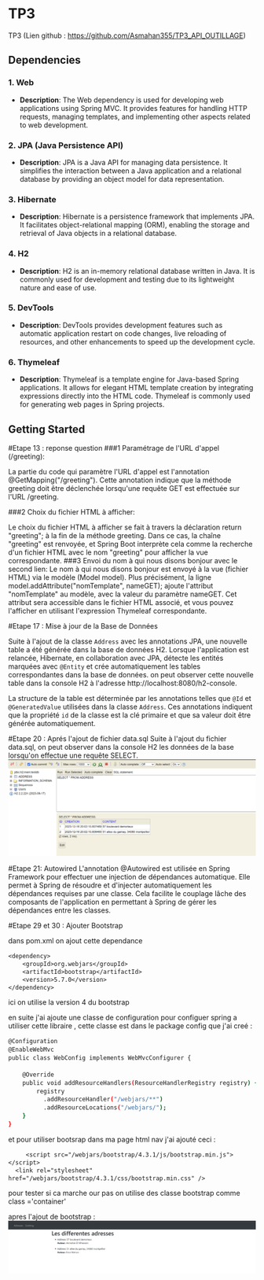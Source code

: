 # TP3

TP3 (Lien github : https://github.com/Asmahan355/TP3_API_OUTILLAGE)
## Dependencies

### 1. Web
- **Description**: The Web dependency is used for developing web applications using Spring MVC. It provides features for handling HTTP requests, managing templates, and implementing other aspects related to web development.

### 2. JPA (Java Persistence API)
- **Description**: JPA is a Java API for managing data persistence. It simplifies the interaction between a Java application and a relational database by providing an object model for data representation.

### 3. Hibernate
- **Description**: Hibernate is a persistence framework that implements JPA. It facilitates object-relational mapping (ORM), enabling the storage and retrieval of Java objects in a relational database.

### 4. H2
- **Description**: H2 is an in-memory relational database written in Java. It is commonly used for development and testing due to its lightweight nature and ease of use.

### 5. DevTools
- **Description**: DevTools provides development features such as automatic application restart on code changes, live reloading of resources, and other enhancements to speed up the development cycle.

### 6. Thymeleaf
- **Description**: Thymeleaf is a template engine for Java-based Spring applications. It allows for elegant HTML template creation by integrating expressions directly into the HTML code. Thymeleaf is commonly used for generating web pages in Spring projects.

## Getting Started




#Etape 13 : reponse question 
###1 Paramétrage de l'URL d'appel (/greeting):

La partie du code qui paramètre l'URL d'appel est l'annotation @GetMapping("/greeting"). Cette annotation indique que la méthode greeting doit être déclenchée lorsqu'une requête GET est effectuée sur l'URL /greeting.

###2 Choix du fichier HTML à afficher:

Le choix du fichier HTML à afficher se fait à travers la déclaration return "greeting"; à la fin de la méthode greeting. Dans ce cas, la chaîne "greeting" est renvoyée, et Spring Boot interprète cela comme la recherche d'un fichier HTML avec le nom "greeting" pour afficher la vue correspondante.
###3 Envoi du nom à qui nous disons bonjour avec le second lien:
Le nom à qui nous disons bonjour est envoyé à la vue (fichier HTML) via le modèle (Model model). Plus précisément, la ligne model.addAttribute("nomTemplate", nameGET); ajoute l'attribut "nomTemplate" au modèle, avec la valeur du paramètre nameGET. Cet attribut sera accessible dans le fichier HTML associé, et vous pouvez l'afficher en utilisant l'expression Thymeleaf correspondante.


#Etape 17 : Mise à jour de la Base de Données

Suite à l'ajout de la classe `Address` avec les annotations JPA, une nouvelle table a été générée dans la base de données H2. Lorsque l'application est relancée, Hibernate, en collaboration avec JPA, détecte les entités marquées avec `@Entity` et crée automatiquement les tables correspondantes dans la base de données. on peut observer cette nouvelle table dans la console H2 à l'adresse http://localhost:8080/h2-console.

La structure de la table est déterminée par les annotations telles que `@Id` et `@GeneratedValue` utilisées dans la classe `Address`. Ces annotations indiquent que la propriété `id` de la classe est la clé primaire et que sa valeur doit être générée automatiquement.

#Etape 20 : Aprés l'ajout de fichier data.sql
Suite à l'ajout du fichier data.sql, on peut observer dans la console H2 les données de la base lorsqu'on effectue une requête SELECT.
![img.png](img.png)

#Etape 21: Autowired 
L'annotation @Autowired est utilisée en Spring Framework pour effectuer une injection de dépendances automatique. Elle permet à Spring de résoudre et d'injecter automatiquement les dépendances requises par une classe. Cela facilite le couplage lâche des composants de l'application en permettant à Spring de gérer les dépendances entre les classes.


#Etape 29 et 30  : Ajouter Bootstrap 

dans pom.xml on ajout cette dependance 
``` 
<dependency>
    <groupId>org.webjars</groupId>
    <artifactId>bootstrap</artifactId>
    <version>5.7.0</version> 
</dependency>
```

ici on utilise la version 4 du bootstrap

en suite j'ai ajoute une classe de configuration pour configuer 
spring a utiliser cette libraire , cette classe est dans le package 
config que j'ai creé : 
```bash
@Configuration
@EnableWebMvc
public class WebConfig implements WebMvcConfigurer {

    @Override
    public void addResourceHandlers(ResourceHandlerRegistry registry) {
        registry
          .addResourceHandler("/webjars/**")
          .addResourceLocations("/webjars/");
    }
}
```
et pour utiliser bootsrap dans ma page html nav j'ai ajouté ceci :

``` 
     <script src="/webjars/bootstrap/4.3.1/js/bootstrap.min.js"></script>
  <link rel="stylesheet" href="/webjars/bootstrap/4.3.1/css/bootstrap.min.css" />
```

pour tester si ca marche our pas on utilise des classe bootstrap 
comme class ='container'  


apres l'ajout de bootstrap  :
![img_2.png](img_2.png)

